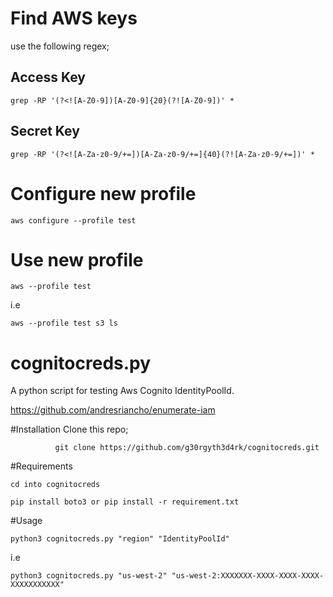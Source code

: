 # Find AWS keys
use the following regex;

## Access Key

``
grep -RP '(?<![A-Z0-9])[A-Z0-9]{20}(?![A-Z0-9])' *
``

## Secret Key

``
grep -RP '(?<![A-Za-z0-9/+=])[A-Za-z0-9/+=]{40}(?![A-Za-z0-9/+=])' *
``

# Configure new profile

``
aws configure --profile test
``

# Use new profile

``
aws --profile test
``

i.e 

``
aws --profile test s3 ls
``

# cognitocreds.py
A python script for testing Aws Cognito IdentityPoolId.

https://github.com/andresriancho/enumerate-iam

#Installation
Clone this repo; 
              
              git clone https://github.com/g30rgyth3d4rk/cognitocreds.git
#Requirements

``cd into cognitocreds``

``pip install boto3 or pip install -r requirement.txt``

#Usage

``python3 cognitocreds.py "region" "IdentityPoolId"``

i.e 

``python3 cognitocreds.py "us-west-2" "us-west-2:XXXXXXX-XXXX-XXXX-XXXX-XXXXXXXXXXX"``
